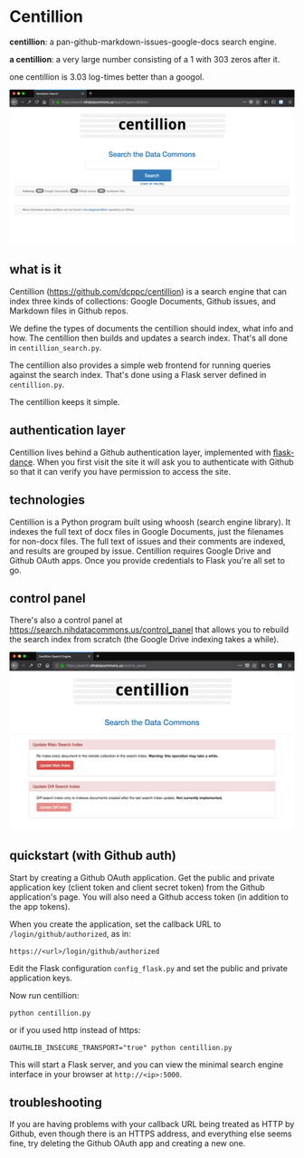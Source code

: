 # Centillion

**centillion**: a pan-github-markdown-issues-google-docs search engine.

**a centillion**: a very large number consisting of a 1 with 303 zeros after it.

one centillion is 3.03 log-times better than a googol.

![Screen shot of centillion](docs/images/ss.png)


## what is it

Centillion (https://github.com/dcppc/centillion) is a search engine that can index 
three kinds of collections: Google Documents, Github issues, and Markdown files in 
Github repos.

We define the types of documents the centillion should index,
what info and how. The centillion then builds and
updates a search index. That's all done in `centillion_search.py`.

The centillion also provides a simple web frontend for running
queries against the search index. That's done using a Flask server
defined in `centillion.py`.

The centillion keeps it simple.

## authentication layer

Centillion lives behind a Github authentication layer, implemented with 
[flask-dance](https://github.com/singingwolfboy/flask-dance). When you first
visit the site it will ask you to authenticate with Github so that it can 
verify you have permission to access the site.

## technologies

Centillion is a Python program built using whoosh (search engine library). It
indexes the full text of docx files in Google Documents, just the filenames for
non-docx files. The full text of issues and their comments are indexed, and
results are grouped by issue. Centillion requires Google Drive and Github OAuth
apps. Once you provide credentials to Flask you're all set to go. 


## control panel

There's also a control panel at <https://search.nihdatacommons.us/control_panel> 
that allows you to rebuild the search index from scratch (the Google Drive indexing 
takes a while).

![Screen shot of centillion control panel](docs/images/cp.png)


## quickstart (with Github auth)

Start by creating a Github OAuth application.
Get the public and private application key 
(client token and client secret token)
from the Github application's page.
You will also need a Github access token
(in addition to the app tokens).

When you create the application, set the callback
URL to `/login/github/authorized`, as in:

```
https://<url>/login/github/authorized
```

Edit the Flask configuration `config_flask.py`
and set the public and private application keys.

Now run centillion:

```
python centillion.py
```

or if you used http instead of https:

```
OAUTHLIB_INSECURE_TRANSPORT="true" python centillion.py
```

This will start a Flask server, and you can view the minimal search engine
interface in your browser at `http://<ip>:5000`.


## troubleshooting

If you are having problems with your callback URL being treated
as HTTP by Github, even though there is an HTTPS address, and
everything else seems fine, try deleting the Github OAuth app
and creating a new one.


